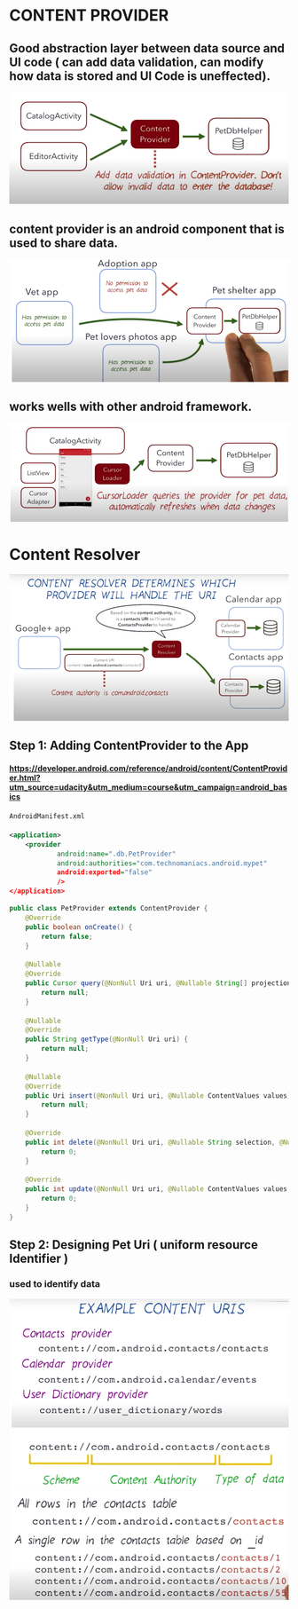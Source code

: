 # CONTENT PROVIDER
## Good abstraction layer between data source and UI code ( can add data validation, can modify how data is stored and UI Code is uneffected).

<p align="center">
        <img src="img/cp1.PNG" />
  </p>
  
 
 
 ## content provider is an android component that is used to share data.
  <p align="center">
        <img src="img/cp4.PNG" />
  </p>
  
 ## works wells with other android framework.
 
 <p align="center">
        <img src="img/cp2.PNG" />
  </p>
  


# Content Resolver

 <p align="center">
        <img src="img/cr2.PNG" />
  </p>
  
## Step 1: Adding ContentProvider to the App
#### https://developer.android.com/reference/android/content/ContentProvider.html?utm_source=udacity&utm_medium=course&utm_campaign=android_basics

```xml
AndroidManifest.xml

<application>
    <provider
            android:name=".db.PetProvider"
            android:authorities="com.technomaniacs.android.mypet"       // uniquely identifies the content provider on the device
            android:exported="false"                                    // exported to other apps or not
            />
</application>
```
```java
public class PetProvider extends ContentProvider {
    @Override
    public boolean onCreate() {
        return false;
    }

    @Nullable
    @Override
    public Cursor query(@NonNull Uri uri, @Nullable String[] projection, @Nullable String selection, @Nullable String[] selectionArgs, @Nullable String sortOrder) {
        return null;
    }

    @Nullable
    @Override
    public String getType(@NonNull Uri uri) {
        return null;
    }

    @Nullable
    @Override
    public Uri insert(@NonNull Uri uri, @Nullable ContentValues values) {
        return null;
    }

    @Override
    public int delete(@NonNull Uri uri, @Nullable String selection, @Nullable String[] selectionArgs) {
        return 0;
    }

    @Override
    public int update(@NonNull Uri uri, @Nullable ContentValues values, @Nullable String selection, @Nullable String[] selectionArgs) {
        return 0;
    }
}
```

## Step 2: Designing Pet Uri ( uniform resource Identifier )
### used to identify data
<p align="center">
        <img src="img/uri1.PNG" />
         <img src="img/uri2.PNG" />
               <img src="img/uri3.PNG" />
               
</p>
 
